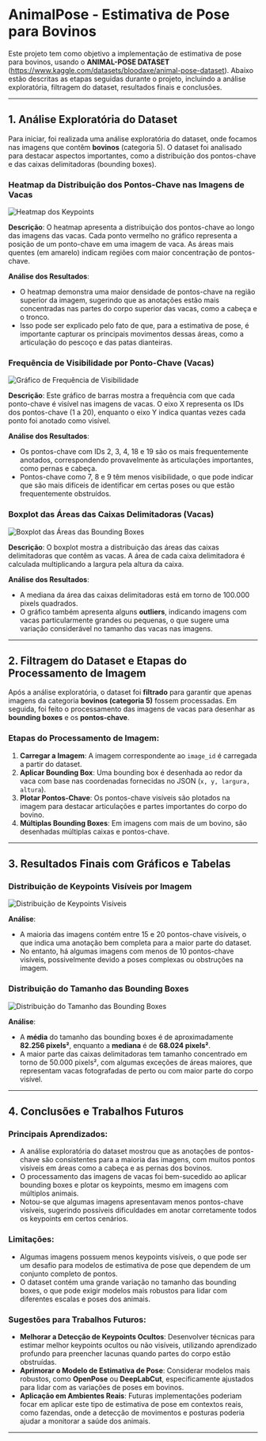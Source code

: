 # **AnimalPose - Estimativa de Pose para Bovinos**

Este projeto tem como objetivo a implementação de estimativa de pose para bovinos, usando o **ANIMAL-POSE DATASET** (https://www.kaggle.com/datasets/bloodaxe/animal-pose-dataset). Abaixo estão descritas as etapas seguidas durante o projeto, incluindo a análise exploratória, filtragem do dataset, resultados finais e conclusões.

---

## **1. Análise Exploratória do Dataset**

Para iniciar, foi realizada uma análise exploratória do dataset, onde focamos nas imagens que contêm **bovinos** (categoria 5). O dataset foi analisado para destacar aspectos importantes, como a distribuição dos pontos-chave e das caixas delimitadoras (bounding boxes).

### **Heatmap da Distribuição dos Pontos-Chave nas Imagens de Vacas**

![Heatmap dos Keypoints](img/download.png)

**Descrição**: O heatmap apresenta a distribuição dos pontos-chave ao longo das imagens das vacas. Cada ponto vermelho no gráfico representa a posição de um ponto-chave em uma imagem de vaca. As áreas mais quentes (em amarelo) indicam regiões com maior concentração de pontos-chave.

**Análise dos Resultados**:
- O heatmap demonstra uma maior densidade de pontos-chave na região superior da imagem, sugerindo que as anotações estão mais concentradas nas partes do corpo superior das vacas, como a cabeça e o tronco.
- Isso pode ser explicado pelo fato de que, para a estimativa de pose, é importante capturar os principais movimentos dessas áreas, como a articulação do pescoço e das patas dianteiras.

### **Frequência de Visibilidade por Ponto-Chave (Vacas)**

![Gráfico de Frequência de Visibilidade](img/download1.png)

**Descrição**: Este gráfico de barras mostra a frequência com que cada ponto-chave é visível nas imagens de vacas. O eixo X representa os IDs dos pontos-chave (1 a 20), enquanto o eixo Y indica quantas vezes cada ponto foi anotado como visível.

**Análise dos Resultados**:
- Os pontos-chave com IDs 2, 3, 4, 18 e 19 são os mais frequentemente anotados, correspondendo provavelmente às articulações importantes, como pernas e cabeça.
- Pontos-chave como 7, 8 e 9 têm menos visibilidade, o que pode indicar que são mais difíceis de identificar em certas poses ou que estão frequentemente obstruídos.

### **Boxplot das Áreas das Caixas Delimitadoras (Vacas)**

![Boxplot das Áreas das Bounding Boxes](img\download2.png)

**Descrição**: O boxplot mostra a distribuição das áreas das caixas delimitadoras que contêm as vacas. A área de cada caixa delimitadora é calculada multiplicando a largura pela altura da caixa.

**Análise dos Resultados**:
- A mediana da área das caixas delimitadoras está em torno de 100.000 pixels quadrados.
- O gráfico também apresenta alguns **outliers**, indicando imagens com vacas particularmente grandes ou pequenas, o que sugere uma variação considerável no tamanho das vacas nas imagens.

---

## **2. Filtragem do Dataset e Etapas do Processamento de Imagem**

Após a análise exploratória, o dataset foi **filtrado** para garantir que apenas imagens da categoria **bovinos (categoria 5)** fossem processadas. Em seguida, foi feito o processamento das imagens de vacas para desenhar as **bounding boxes** e os **pontos-chave**.

### **Etapas do Processamento de Imagem**:

1. **Carregar a Imagem**: A imagem correspondente ao `image_id` é carregada a partir do dataset.
2. **Aplicar Bounding Box**: Uma bounding box é desenhada ao redor da vaca com base nas coordenadas fornecidas no JSON (`x, y, largura, altura`).
3. **Plotar Pontos-Chave**: Os pontos-chave visíveis são plotados na imagem para destacar articulações e partes importantes do corpo do bovino.
4. **Múltiplas Bounding Boxes**: Em imagens com mais de um bovino, são desenhadas múltiplas caixas e pontos-chave.

---

## **3. Resultados Finais com Gráficos e Tabelas**

### **Distribuição de Keypoints Visíveis por Imagem**

![Distribuição de Keypoints Visíveis](img/download3.png)

**Análise**:
- A maioria das imagens contém entre 15 e 20 pontos-chave visíveis, o que indica uma anotação bem completa para a maior parte do dataset.
- No entanto, há algumas imagens com menos de 10 pontos-chave visíveis, possivelmente devido a poses complexas ou obstruções na imagem.

### **Distribuição do Tamanho das Bounding Boxes**

![Distribuição do Tamanho das Bounding Boxes](img/download4.png)

**Análise**:
- A **média** do tamanho das bounding boxes é de aproximadamente **82.256 pixels²**, enquanto a **mediana** é de **68.024 pixels²**.
- A maior parte das caixas delimitadoras tem tamanho concentrado em torno de 50.000 pixels², com algumas exceções de áreas maiores, que representam vacas fotografadas de perto ou com maior parte do corpo visível.

---

## **4. Conclusões e Trabalhos Futuros**

### **Principais Aprendizados**:
- A análise exploratória do dataset mostrou que as anotações de pontos-chave são consistentes para a maioria das imagens, com muitos pontos visíveis em áreas como a cabeça e as pernas dos bovinos.
- O processamento das imagens de vacas foi bem-sucedido ao aplicar bounding boxes e plotar os keypoints, mesmo em imagens com múltiplos animais.
- Notou-se que algumas imagens apresentavam menos pontos-chave visíveis, sugerindo possíveis dificuldades em anotar corretamente todos os keypoints em certos cenários.

### **Limitações**:
- Algumas imagens possuem menos keypoints visíveis, o que pode ser um desafio para modelos de estimativa de pose que dependem de um conjunto completo de pontos.
- O dataset contém uma grande variação no tamanho das bounding boxes, o que pode exigir modelos mais robustos para lidar com diferentes escalas e poses dos animais.

### **Sugestões para Trabalhos Futuros**:
- **Melhorar a Detecção de Keypoints Ocultos**: Desenvolver técnicas para estimar melhor keypoints ocultos ou não visíveis, utilizando aprendizado profundo para preencher lacunas quando partes do corpo estão obstruídas.
- **Aprimorar o Modelo de Estimativa de Pose**: Considerar modelos mais robustos, como **OpenPose** ou **DeepLabCut**, especificamente ajustados para lidar com as variações de poses em bovinos.
- **Aplicação em Ambientes Reais**: Futuras implementações poderiam focar em aplicar este tipo de estimativa de pose em contextos reais, como fazendas, onde a detecção de movimentos e posturas poderia ajudar a monitorar a saúde dos animais.

---



